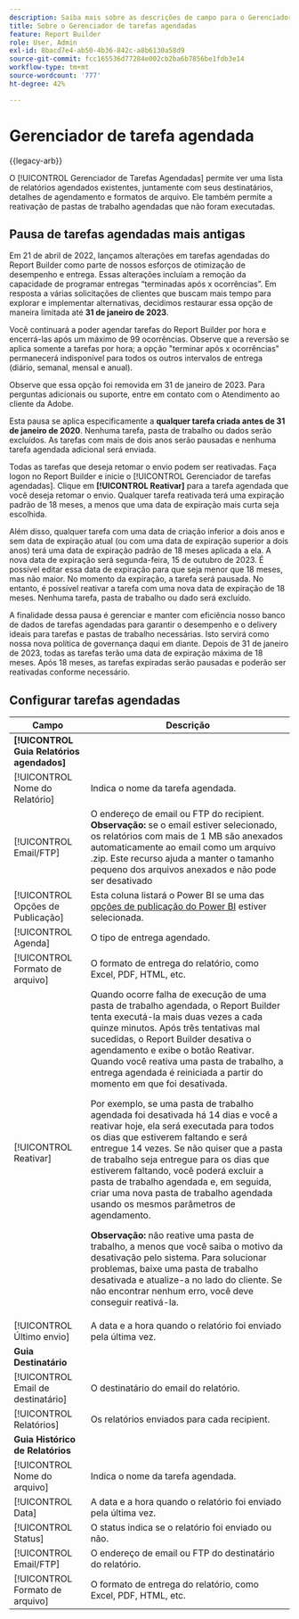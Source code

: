 ```yaml
---
description: Saiba mais sobre as descrições de campo para o Gerenciador de tarefas agendadas.
title: Sobre o Gerenciador de tarefas agendadas
feature: Report Builder
role: User, Admin
exl-id: 8bacd7e4-ab50-4b36-842c-a8b6130a58d9
source-git-commit: fcc165536d77284e002cb2ba6b7856be1fdb3e14
workflow-type: tm+mt
source-wordcount: '777'
ht-degree: 42%

---
```


# Gerenciador de tarefa agendada

{{legacy-arb}}

O [!UICONTROL Gerenciador de Tarefas Agendadas] permite ver uma lista de relatórios agendados existentes, juntamente com seus destinatários, detalhes de agendamento e formatos de arquivo. Ele também permite a reativação de pastas de trabalho agendadas que não foram executadas.

## Pausa de tarefas agendadas mais antigas

Em 21 de abril de 2022, lançamos alterações em tarefas agendadas do Report Builder como parte de nossos esforços de otimização de desempenho e entrega. Essas alterações incluíam a remoção da capacidade de programar entregas “terminadas após x ocorrências”. Em resposta a várias solicitações de clientes que buscam mais tempo para explorar e implementar alternativas, decidimos restaurar essa opção de maneira limitada até **31 de janeiro de 2023**.

Você continuará a poder agendar tarefas do Report Builder por hora e encerrá-las após um máximo de 99 ocorrências. Observe que a reversão se aplica somente a tarefas por hora; a opção &quot;terminar após x ocorrências&quot; permanecerá indisponível para todos os outros intervalos de entrega (diário, semanal, mensal e anual).

Observe que essa opção foi removida em 31 de janeiro de 2023.
Para perguntas adicionais ou suporte, entre em contato com o Atendimento ao cliente da Adobe.

Esta pausa se aplica especificamente a **qualquer tarefa criada antes de 31 de janeiro de 2020**. Nenhuma tarefa, pasta de trabalho ou dados serão excluídos. As tarefas com mais de dois anos serão pausadas e nenhuma tarefa agendada adicional será enviada.

Todas as tarefas que deseja retomar o envio podem ser reativadas. Faça logon no Report Builder e inicie o [!UICONTROL Gerenciador de tarefas agendadas]. Clique em **[!UICONTROL Reativar]** para a tarefa agendada que você deseja retomar o envio. Qualquer tarefa reativada terá uma expiração padrão de 18 meses, a menos que uma data de expiração mais curta seja escolhida.

Além disso, qualquer tarefa com uma data de criação inferior a dois anos e sem data de expiração atual (ou com uma data de expiração superior a dois anos) terá uma data de expiração padrão de 18 meses aplicada a ela. A nova data de expiração será segunda-feira, 15 de outubro de 2023. É possível editar essa data de expiração para que seja menor que 18 meses, mas não maior. No momento da expiração, a tarefa será pausada. No entanto, é possível reativar a tarefa com uma nova data de expiração de 18 meses. Nenhuma tarefa, pasta de trabalho ou dado será excluído.

A finalidade dessa pausa é gerenciar e manter com eficiência nosso banco de dados de tarefas agendadas para garantir o desempenho e o delivery ideais para tarefas e pastas de trabalho necessárias. Isto servirá como nossa nova política de governança daqui em diante. Depois de 31 de janeiro de 2023, todas as tarefas terão uma data de expiração máxima de 18 meses. Após 18 meses, as tarefas expiradas serão pausadas e poderão ser reativadas conforme necessário.

## Configurar tarefas agendadas

| Campo | Descrição |
| --- | --- |
| **[!UICONTROL Guia Relatórios agendados]** | |
| [!UICONTROL Nome do Relatório] | Indica o nome da tarefa agendada. |
| [!UICONTROL Email/FTP] | O endereço de email ou FTP do recipient. **Observação:** se o email estiver selecionado, os relatórios com mais de 1 MB são anexados automaticamente ao email como um arquivo .zip. Este recurso ajuda a manter o tamanho pequeno dos arquivos anexados e não pode ser desativado |
| [!UICONTROL Opções de Publicação] | Esta coluna listará o Power BI se uma das [opções de publicação do Power BI](/help/analyze/legacy-report-builder/c-publish-power-bi/power-bi.md) estiver selecionada. |
| [!UICONTROL Agenda] | O tipo de entrega agendado. |
| [!UICONTROL Formato de arquivo] | O formato de entrega do relatório, como Excel, PDF, HTML, etc. |
| [!UICONTROL Reativar] | Quando ocorre falha de execução de uma pasta de trabalho agendada, o Report Builder tenta executá-la mais duas vezes a cada quinze minutos. Após três tentativas mal sucedidas, o Report Builder desativa o agendamento e exibe o botão Reativar. Quando você reativa uma pasta de trabalho, a entrega agendada é reiniciada a partir do momento em que foi desativada.<p>Por exemplo, se uma pasta de trabalho agendada foi desativada há 14 dias e você a reativar hoje, ela será executada para todos os dias que estiverem faltando e será entregue 14 vezes. Se não quiser que a pasta de trabalho seja entregue para os dias que estiverem faltando, você poderá excluir a pasta de trabalho agendada e, em seguida, criar uma nova pasta de trabalho agendada usando os mesmos parâmetros de agendamento.<p>**Observação:** não reative uma pasta de trabalho, a menos que você saiba o motivo da desativação pelo sistema. Para solucionar problemas, baixe uma pasta de trabalho desativada e atualize-a no lado do cliente. Se não encontrar nenhum erro, você deve conseguir reativá-la. |
| [!UICONTROL Último envio] | A data e a hora quando o relatório foi enviado pela última vez. |
| **Guia Destinatário** | |
| [!UICONTROL Email de destinatário] | O destinatário do email do relatório. |
| [!UICONTROL Relatórios] | Os relatórios enviados para cada recipient. |
| **Guia Histórico de Relatórios** | |
| [!UICONTROL Nome do arquivo] | Indica o nome da tarefa agendada. |
| [!UICONTROL Data] | A data e a hora quando o relatório foi enviado pela última vez. |
| [!UICONTROL Status] | O status indica se o relatório foi enviado ou não. |
| [!UICONTROL Email/FTP] | O endereço de email ou FTP do destinatário do relatório. |
| [!UICONTROL Formato de arquivo] | O formato de entrega do relatório, como Excel, PDF, HTML, etc. |
